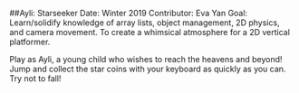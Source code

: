 ##Ayli: Starseeker
Date: Winter 2019
Contributor: Eva Yan
Goal: Learn/solidify knowledge of array lists, object management, 2D physics, and camera movement. To create a whimsical atmosphere for a 2D vertical platformer.

Play as Ayli, a young child who wishes to reach the heavens and beyond!
Jump and collect the star coins with your keyboard as quickly as you can.
Try not to fall!
